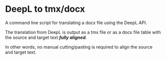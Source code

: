 # DeepL to tmx/docx

A command line script for translating a docx file using the DeepL API.

The translation from DeepL is output as a tmx file or as a docx file table with the source and target text ***fully aligned***.

In other words, no manual cutting/pasting is required to align the source and target text.
